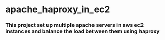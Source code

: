 # apache_haproxy_in_ec2
### This project set up multiple apache servers in aws ec2 instances and balance the load between them using haproxy
